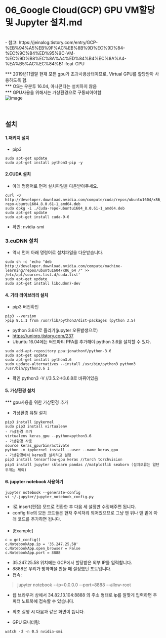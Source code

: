 # 06_Google Cloud(GCP) GPU VM할당 및 Jupyter 설치.md

<br>
- 참고: https://jeinalog.tistory.com/entry/GCP-%EB%94%A5%EB%9F%AC%EB%8B%9D%EC%9D%84-%EC%9C%84%ED%95%9C-VM-%EC%9D%B8%EC%8A%A4%ED%84%B4%EC%8A%A4-%EA%B5%AC%EC%84%B1-feat-GPU  

*** 2019년11월말 현재 모든 gpu가 초과사용상태이므로, Virtual GPU를 할당받아 사용하도록 함.   
*** OS는 우분투 16.04, 아나콘다는 설치하지 않음   
*** GPU사용을 위해서는 가상환경으로 구동되어야함   
![image](https://user-images.githubusercontent.com/45334819/69904807-94ee2280-13ee-11ea-81c1-53413f489cd6.png)  

<br>

## 설치  

#### 1.패키지 설치
- pip3
```
sudo apt-get update
sudo apt-get install python3-pip -y
```

#### 2.CUDA 설치
- 아래 명령어로 먼저 설치파일을 다운받아주세요.
```
curl -O http://developer.download.nvidia.com/compute/cuda/repos/ubuntu1604/x86_64/cuda-repo-ubuntu1604_8.0.61-1_amd64.deb
sudo dpkg -i ./cuda-repo-ubuntu1604_8.0.61-1_amd64.deb
sudo apt-get update
sudo apt-get install cuda-9-0
```
- 확인: nvidia-smi

### 3.cuDNN 설치
- 역시 먼저 아래 명령어로 설치파일을 다운받습니다.
```
sudo sh -c 'echo "deb http://developer.download.nvidia.com/compute/machine-learning/repos/ubuntu1604/x86_64 /" >> /etc/apt/sources.list.d/cuda.list'
sudo apt-get update
sudo apt-get install libcudnn7-dev
```
#### 4. 기타 라이브러리 설치
- pip3 버전확인
```
pip3 --version
>pip 8.1.1 from /usr/lib/python3/dist-packages (python 3.5)
```
- python 3.6으로 올리기(jupyter 오류발생으로)
- https://unipro.tistory.com/237
- Ubuntu 16.04에는 써드파티 PPA를 추가해야 python 3.6을 설치할 수 있다.
```
sudo add-apt-repository ppa:jonathonf/python-3.6
sudo apt-get update
sudo apt-get install python3.6
sudo update-alternatives --install /usr/bin/python3 python3 /usr/bin/python3.6 1
```
- 확인 python3 -V  //3.5.2->3.6.8로 바뀌어있음

#### 5. 가상환경 설치 
*** gpu사용을 위한 가상환경 추가
- 가상환경 유틸 설치
```
pip3 install ipykernel
sudo pip3 install virtualenv
- 가상환경 추가
virtualenv keras_gpu --python=python3.6
- 가상환경 사용
source keras_gpu/bin/activate
python -m ipykernel install --user --name keras_gpu
- 가상환경에서 keras등 설치하고 실행
pip3 install tensorflow-gpu keras //torch torchvision
pip3 install jupyter sklearn pandas //matplotlib seaborn (설치오류는 일단 두개는 제외)
```

#### 6. jupyter notebook 사용하기
```
jupyter notebook --generate-config
vi ~/.jupyter/jupyter_notebook_config.py
```
- I로 insert(편집) 모드로 전환한 후 다음 세 설정만 수정해주면 됩니다.  
- config file의 모든 코드들은 현재 주석처리 되어있으므로 그냥 맨 위나 맨 밑에 아래 코드를 추가하면 됩니다.  
ㅤ
- [Example]
```
c = get_config()
c.NotebookApp.ip = '35.247.25.58'
c.NotebookApp.open_browser = False
c.NotebookApp.port = 8888
```
- 35.247.25.58 위치에는 GCP에서 할당받은 외부 IP를 입력합니다.  
- 8888은 우리가 방화벽을 만들 때 설정했던 포트입니다.  
- 접속: 
> jupyter notebook --ip=0.0.0.0 --port=8888 --allow-root 

- 웹 브라우저 상에서 34.82.13.104:8888 의 주소 형태로 ip를 알맞게 입력하면 주피터 노트북에 접속할 수 있습니다.  
- 최초 실행 시 다음과 같은 화면이 뜹니다.  

- GPU 모니터링: 
```
watch -d -n 0.5 nvidia-smi
```

